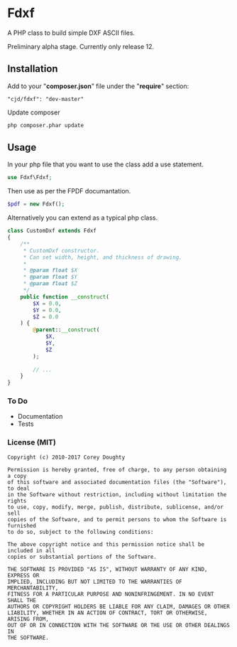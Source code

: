 Fdxf
====

A PHP class to build simple DXF ASCII files.

Preliminary alpha stage. Currently only release 12.



## Installation

Add to your "__composer.json__" file under the "__require__" section:

```
"cjd/fdxf": "dev-master"
```


Update composer

```sh
php composer.phar update
```



## Usage

In your php file that you want to use the class add a use statement.

```php
use Fdxf\Fdxf;
```

Then use as per the FPDF documantation.

``` php
$pdf = new Fdxf();
```

Alternatively you can extend as a typical php class.

```php
class CustomDxf extends Fdxf
{
    /**
     * CustomDxf constructor.
     * Can set width, height, and thickness of drawing.
     *
     * @param float $X
     * @param float $Y
     * @param float $Z
     */
    public function __construct(
        $X = 0.0,
        $Y = 0.0,
        $Z = 0.0
    ) {
        @parent::__construct(
            $X,
            $Y,
            $Z
        );
        
        // ...
    }
}
```



### To Do

  * Documentation
  * Tests



### License (MIT)

```text
Copyright (c) 2010-2017 Corey Doughty

Permission is hereby granted, free of charge, to any person obtaining a copy
of this software and associated documentation files (the "Software"), to deal
in the Software without restriction, including without limitation the rights
to use, copy, modify, merge, publish, distribute, sublicense, and/or sell
copies of the Software, and to permit persons to whom the Software is furnished
to do so, subject to the following conditions:

The above copyright notice and this permission notice shall be included in all
copies or substantial portions of the Software.

THE SOFTWARE IS PROVIDED "AS IS", WITHOUT WARRANTY OF ANY KIND, EXPRESS OR
IMPLIED, INCLUDING BUT NOT LIMITED TO THE WARRANTIES OF MERCHANTABILITY,
FITNESS FOR A PARTICULAR PURPOSE AND NONINFRINGEMENT. IN NO EVENT SHALL THE
AUTHORS OR COPYRIGHT HOLDERS BE LIABLE FOR ANY CLAIM, DAMAGES OR OTHER
LIABILITY, WHETHER IN AN ACTION OF CONTRACT, TORT OR OTHERWISE, ARISING FROM,
OUT OF OR IN CONNECTION WITH THE SOFTWARE OR THE USE OR OTHER DEALINGS IN
THE SOFTWARE.
```

